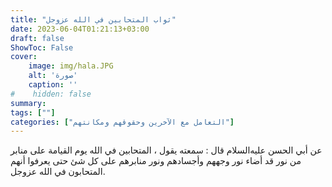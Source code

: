 ```yaml
---
title: "ثواب المتحابين في الله عزوجل"
date: 2023-06-04T01:21:13+03:00
draft: false
ShowToc: False
cover:
    image: img/hala.JPG
    alt: 'صورة'
    caption: ''
#    hidden: false
summary: 
tags: [""]
categories: ["التعامل مع الآخرين وحقوقهم ومكانتهم"]
---
```

عن أبي الحسن عليه‌السلام قال : سمعته يقول ، المتحابين في الله يوم
القيامة على منابر من نور قد أضاء نور وجههم وأجسادهم ونور منابرهم
على كل شئ حتى يعرفوا أنهم المتحابون في الله عزوجل.

